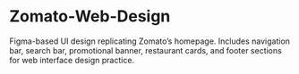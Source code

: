 # Zomato-Web-Design
Figma-based UI design replicating Zomato’s homepage. Includes navigation bar, search bar, promotional banner, restaurant cards, and footer sections for web interface design practice.
